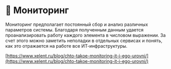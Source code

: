 # 📎 Мониторинг

Мониторинг предполагает постоянный сбор и анализ различных параметров системы. Благодаря полученным данным удается проанализировать работу каждого элемента в числовом выражении. За счет этого можно заметить неполадки в отдельных сервисах и понять, как это отражается на работе все ИТ-инфраструктуры.



[https://www.xelent.ru/blog/chto-takoe-monitoring-it-i-ego-urovni/](https://www.xelent.ru/blog/chto-takoe-monitoring-it-i-ego-urovni/)
